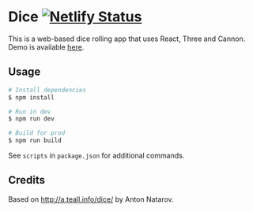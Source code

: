 # Dice [![Netlify Status](https://img.shields.io/netlify/d92bf45a-701b-4916-a4e1-de164713955b)](https://app.netlify.com/sites/dice3d/deploys)

This is a web-based dice rolling app that uses React, Three and Cannon. Demo is available [here](http://dice.andr.mu).

## Usage

```sh
# Install dependencies
$ npm install

# Run in dev
$ npm run dev

# Build for prod
$ npm run build
```

See `scripts` in `package.json` for additional commands.

## Credits

Based on http://a.teall.info/dice/ by Anton Natarov.
